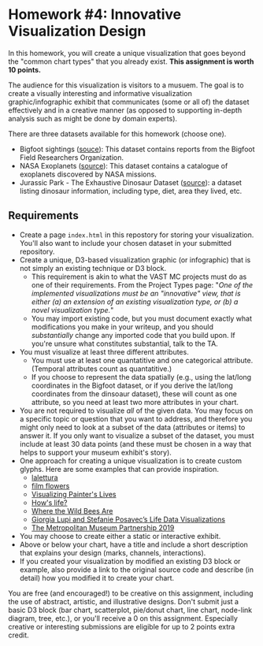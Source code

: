 # Homework #4: Innovative Visualization Design

In this homework, you will create a unique visualization that goes beyond the "common chart types" that you already exist. **This assignment is worth 10 points.**

The audience for this visualization is visitors to a musuem. The goal is to create a visually interesting and informative visualization graphic/infographic exhibit that communicates (some or all of) the dataset effectively and in a creative manner (as opposed to supporting in-depth analysis such as might be done by domain experts).

There are three datasets available for this homework (choose one).

* Bigfoot sightings ([souce](https://www.kaggle.com/datasets/chemcnabb/bfro-bigfoot-sighting-report)): This dataset contains reports from the Bigfoot Field Researchers Organization.
* NASA Exoplanets ([source](https://www.kaggle.com/datasets/adityamishraml/nasaexoplanets)): This dataset contains a catalogue of exoplanets discovered by NASA missions.
* Jurassic Park - The Exhaustive Dinosaur Dataset ([source](https://www.kaggle.com/datasets/kjanjua/jurassic-park-the-exhaustive-dinosaur-dataset)): a dataset listing dinosaur information, including type, diet, area they lived, etc.

## Requirements

* Create a page `index.html` in this repostory for storing your visualization. You'll also want to include your chosen dataset in your submitted repository.
* Create a unique, D3-based visualization graphic (or infographic) that is not simply an existing technique or D3 block. 
    * This requirement is akin to what the VAST MC projects must do as one of their requirements. From the Project Types page: "_One of the implemented visualizations must be an "innovative" view, that is either (a) an extension of an existing visualization type, or (b) a novel visualization type._"
    * You may import existing code, but you must document exactly what modifications you make in your writeup, and you should _substantially_ change any imported code that you build upon. If you're unsure what constitutes substantial, talk to the TA.
* You must visualize at least three different attributes. 
    * You must use at least one quantatitive and one categorical attribute. (Temporal attributes count as quantatitive.)
    * If you choose to represent the data spatially (e.g., using the lat/long coordinates in the Bigfoot dataset, or if you derive the lat/long coordinates from the dinsoaur dataset), these will count as one attribute, so you need at least two more attributes in your chart.
* You are not required to visualize _all_ of the given data. You may focus on a specific topic or question that you want to address, and therefore you might only need to look at a subset of the data (attributes or items) to answer it. If you only want to visualize a subset of the dataset, you must include at least 30 data points (and these must be chosen in a way that helps to support your museum exhibit's story).
* One approach for creating a unique visualization is to create custom glyphs. Here are some examples that can provide inspiration.
    * [lalettura](http://giorgialupi.com/lalettura)
    * [film flowers](http://sxywu.com/filmflowers/)
    * [Visualizing Painter's Lives](http://giorgialupi.com/visualizing-painters-lives)
    * [How's life?](http://www.oecdbetterlifeindex.org/#/31111111111)
    * [Where the Wild Bees Are](https://www.scientificamerican.com/article/where-the-wild-bees-are/)
    * [Giorgia Lupi and Stefanie Posavec’s Life Data Visualizations](https://www.moma.org/magazine/articles/309)
    * [The Metropolitan Museum Partnership 2019](https://parsons.nyc/met-museum-2019/)
* You may choose to create either a static or interactive exhibit.
* Above or below your chart, have a title and include a short description that explains your design (marks, channels, interactions).
* If you created your visualization by modified an existing D3 block or example, also provide a link to the original source code and describe (in detail) how you modified it to create your chart.

You are free (and encouraged!) to be creative on this assignment, including the use of abstract, artistic, and illustrative designs. Don't submit just a basic D3 block (bar chart, scatterplot, pie/donut chart, line chart, node-link diagram, tree, etc.), or you'll receive a 0 on this assignment. Especially creative or interesting submissions are eligible for up to 2 points extra credit.
